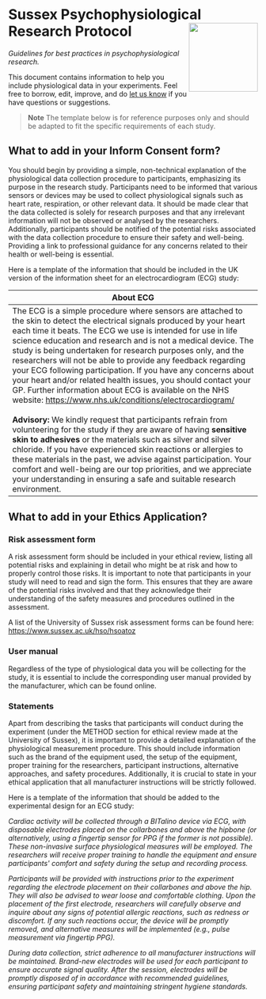 # Sussex Psychophysiological Research Protocol <img src='https://upload.wikimedia.org/wikipedia/commons/3/34/University_of_Sussex_Logo.svg' align="right" height="139" />

*Guidelines for best practices in psychophysiological research.*

This document contains information to help you include physiological data in your experiments. Feel free to borrow, edit, improve, and do [let us know](https://github.com/RealityBending/SussexPhysioProtocol/issues) if you have questions or suggestions.

> **Note**
> The template below is for reference purposes only and should be adapted to fit the specific requirements of each study.

## What to add in your Inform Consent form?
You should begin by providing a simple, non-technical explanation of the physiological data collection procedure to participants, emphasizing its purpose in the research study. Participants need to be informed that various sensors or devices may be used to collect physiological signals such as heart rate, respiration, or other relevant data. It should be made clear that the data collected is solely for research purposes and that any irrelevant information will not be observed or analysed by the researchers. Additionally, participants should be notified of the potential risks associated with the data collection procedure to ensure their safety and well-being. Providing a link to professional guidance for any concerns related to their health or well-being is essential.

Here is a template of the information that should be included in the UK version of the information sheet for an electrocardiogram (ECG) study:

| About ECG | 
| --- |
| The ECG is a simple procedure where sensors are attached to the skin to detect the electrical signals produced by your heart each time it beats. The ECG we use is intended for use in life science education and research and is not a medical device. The study is being undertaken for research purposes only, and the researchers will not be able to provide any feedback regarding your ECG following participation. If you have any concerns about your heart and/or related health issues, you should contact your GP. Further information about ECG is available on the NHS website: https://www.nhs.uk/conditions/electrocardiogram/ <br/><br/> **Advisory:** We kindly request that participants refrain from volunteering for the study if they are aware of having **sensitive skin to adhesives** or the materials such as silver and silver chloride. If you have experienced skin reactions or allergies to these materials in the past, we advise against participation. Your comfort and well-being are our top priorities, and we appreciate your understanding in ensuring a safe and suitable research environment. |


## What to add in your Ethics Application?

### Risk assessment form

A risk assessment form should be included in your ethical review, listing all potential risks and explaining in detail who might be at risk and how to properly control those risks. It is important to note that participants in your study will need to read and sign the form. This ensures that they are aware of the potential risks involved and that they acknowledge their understanding of the safety measures and procedures outlined in the assessment.

A list of the University of Sussex risk assessment forms can be found here: 
https://www.sussex.ac.uk/hso/hsoatoz

### User manual

Regardless of the type of physiological data you will be collecting for the study, it is essential to include the corresponding user manual provided by the manufacturer, which can be found online.

### Statements

Apart from describing the tasks that participants will conduct during the experiment (under the METHOD section for ethical review made at the University of Sussex), it is important to provide a detailed explanation of the physiological measurement procedure. This should include information such as the brand of the equipment used, the setup of the equipment, proper training for the researchers, participant instructions, alternative approaches, and safety procedures. Additionally, it is crucial to state in your ethical application that all manufacturer instructions will be strictly followed.

Here is a template of the information that should be added to the experimental design for an ECG study:

*Cardiac activity will be collected through a BITalino device via ECG, with disposable electrodes placed on the collarbones and above the hipbone (or alternatively, using a fingertip sensor for PPG if the former is not possible). These non-invasive surface physiological measures will be employed. The researchers will receive proper training to handle the equipment and ensure participants' comfort and safety during the setup and recording process.*

*Participants will be provided with instructions prior to the experiment regarding the electrode placement on their collarbones and above the hip. They will also be advised to wear loose and comfortable clothing. Upon the placement of the first electrode, researchers will carefully observe and inquire about any signs of potential allergic reactions, such as redness or discomfort. If any such reactions occur, the device will be promptly removed, and alternative measures will be implemented (e.g., pulse measurement via fingertip PPG).*

*During data collection, strict adherence to all manufacturer instructions will be maintained. Brand-new electrodes will be used for each participant to ensure accurate signal quality. After the session, electrodes will be promptly disposed of in accordance with recommended guidelines, ensuring participant safety and maintaining stringent hygiene standards.*



